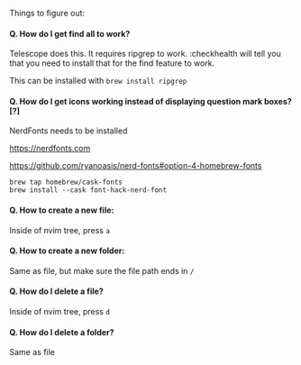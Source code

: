 Things to figure out:

#### Q. How do I get find all to work?

Telescope does this. It requires ripgrep to work. :checkhealth will tell you that you need to install that for the find feature to work.

This can be installed with `brew install ripgrep`


#### Q. How do I get icons working instead of displaying question mark boxes? [?]

NerdFonts needs to be installed

https://nerdfonts.com

https://github.com/ryanoasis/nerd-fonts#option-4-homebrew-fonts

```
brew tap homebrew/cask-fonts
brew install --cask font-hack-nerd-font
```

#### Q. How to create a new file:

Inside of nvim tree, press `a`

#### Q. How to create a new folder:

Same as file, but make sure the file path ends in `/`

#### Q. How do I delete a file?

Inside of nvim tree, press `d`

#### Q. How do I delete a folder?

Same as file


